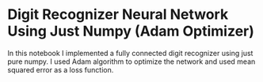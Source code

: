 # Digit Recognizer Neural Network Using Just Numpy (Adam Optimizer) 
In this notebook I implemented a fully connected digit recognizer using just pure numpy. I used Adam algorithm to optimize the network and used mean squared error as a loss function.
